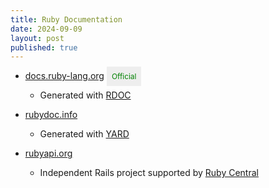 ```yaml
---
title: Ruby Documentation
date: 2024-09-09
layout: post
published: true
---
```


- [docs.ruby-lang.org](https://docs.ruby-lang.org/en/3.2/index.html) <span style="color: green; font-size:85%; background-color: #eee; padding: 0.5rem;">Official</span>

  - Generated with [RDOC](https://ruby.github.io/rdoc/)

- [rubydoc.info](https://rubydoc.info)

  - Generated with [YARD](https://yardoc.org)

- [rubyapi.org](https://rubyapi.org/)

  - Independent Rails project supported by [Ruby Central](https://rubycentral.org)

